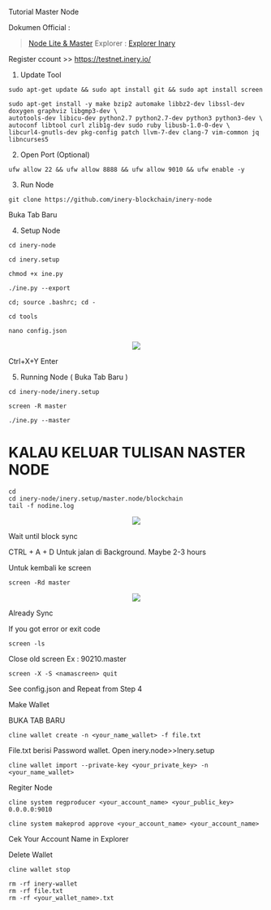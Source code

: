 Tutorial Master Node

Dokumen Official :
> [Node Lite & Master](https://docs.inery.io/docs/category/lite--master-nodes)
Explorer :
> [Explorer Inary](https://explorer.inery.io/ "Explorer Inary")

Register ccount >> https://testnet.inery.io/

1. Update Tool
 ```
sudo apt-get update && sudo apt install git && sudo apt install screen
```
```
sudo apt-get install -y make bzip2 automake libbz2-dev libssl-dev doxygen graphviz libgmp3-dev \
autotools-dev libicu-dev python2.7 python2.7-dev python3 python3-dev \
autoconf libtool curl zlib1g-dev sudo ruby libusb-1.0-0-dev \
libcurl4-gnutls-dev pkg-config patch llvm-7-dev clang-7 vim-common jq libncurses5
```

2. Open Port (Optional)
```
ufw allow 22 && ufw allow 8888 && ufw allow 9010 && ufw enable -y
```

3. Run Node
```
git clone https://github.com/inery-blockchain/inery-node
```

Buka Tab Baru

4. Setup Node
```
cd inery-node
```
```
cd inery.setup
```
```
chmod +x ine.py
```
```
./ine.py --export
```
```
cd; source .bashrc; cd -
```
```
cd tools
```
```
nano config.json
```


<p align="center">
  <img height="auto" height="auto" src="https://user-images.githubusercontent.com/38981255/184290164-85371bac-f97a-4f8d-8cf8-63e5b5297f83.PNG">
</p>

Ctrl+X+Y Enter


5. Running Node ( Buka Tab Baru )

```
cd inery-node/inery.setup
```

```
screen -R master
```

```
./ine.py --master
```

# KALAU KELUAR TULISAN NASTER NODE

```
cd
cd inery-node/inery.setup/master.node/blockchain
tail -f nodine.log
```

<p align="center">
  <img height="auto" height="auto" src="https://user-images.githubusercontent.com/38981255/184290965-fd0f6127-d351-4f55-9102-18aa1bbb38c2.PNG">
</p>

Wait until block sync

CTRL + A + D Untuk jalan di Background. Maybe 2-3 hours



Untuk kembali ke screen 
```
screen -Rd master
```
<p align="center">
  <img height="auto" height="auto" src="https://user-images.githubusercontent.com/38981255/184388159-4b0ebd21-8b4e-4f28-a10f-03b1626db075.PNG">
</p>
Already Sync



If you got error or exit code 
```
screen -ls
```
Close old screen
Ex : 90210.master
```
screen -X -S <namascreen> quit

```
See config.json and Repeat from Step 4


Make Wallet

BUKA TAB BARU 

```
cline wallet create -n <your_name_wallet> -f file.txt
```
File.txt berisi Password wallet. Open inery.node>>Inery.setup

```
cline wallet import --private-key <your_private_key> -n <your_name_wallet>
```


Regiter Node

```
cline system regproducer <your_account_name> <your_public_key> 0.0.0.0:9010
```

```
cline system makeprod approve <your_account_name> <your_account_name>
```

Cek Your Account Name in Explorer 

Delete Wallet

```
cline wallet stop
```

```
rm -rf inery-wallet
rm -rf file.txt
rm -rf <your_wallet_name>.txt
```






